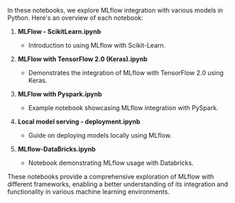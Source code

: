 In these notebooks, we explore MLflow integration with various models in Python. Here's an overview of each notebook:

1. **MLFlow - ScikitLearn.ipynb**
   - Introduction to using MLflow with Scikit-Learn.

2. **MLFlow with TensorFlow 2.0 (Keras).ipynb**
   - Demonstrates the integration of MLflow with TensorFlow 2.0 using Keras.

3. **MLFlow with Pyspark.ipynb**
   - Example notebook showcasing MLflow integration with PySpark.

4. **Local model serving - deployment.ipynb**
   - Guide on deploying models locally using MLflow.

5. **MLflow-DataBricks.ipynb**
   - Notebook demonstrating MLflow usage with Databricks.

These notebooks provide a comprehensive exploration of MLflow with different frameworks, enabling a better understanding of its integration and functionality in various machine learning environments.
